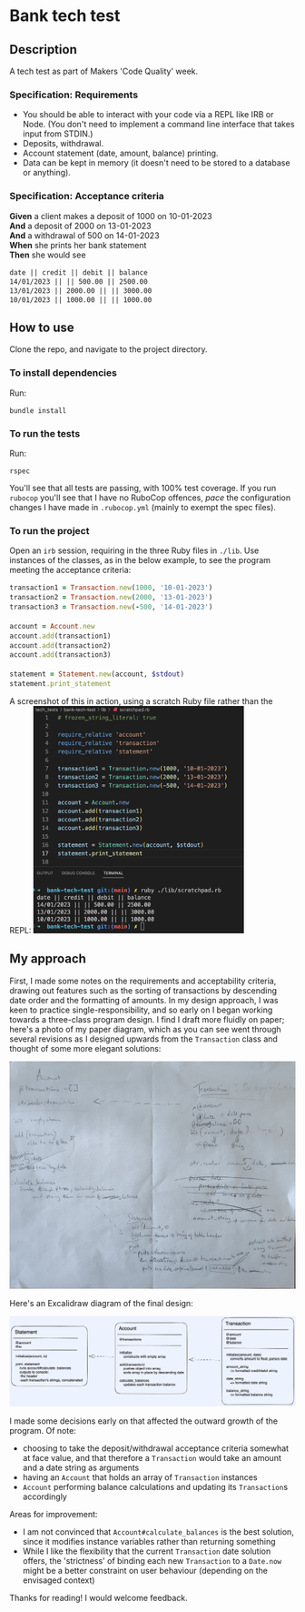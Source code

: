 # Bank tech test

## Description

A tech test as part of Makers 'Code Quality' week.

### Specification: Requirements

* You should be able to interact with your code via a REPL like IRB or Node.  (You don't need to implement a command line interface that takes input from STDIN.)
* Deposits, withdrawal.
* Account statement (date, amount, balance) printing.
* Data can be kept in memory (it doesn't need to be stored to a database or anything).

### Specification: Acceptance criteria

**Given** a client makes a deposit of 1000 on 10-01-2023  
**And** a deposit of 2000 on 13-01-2023  
**And** a withdrawal of 500 on 14-01-2023  
**When** she prints her bank statement  
**Then** she would see

```shell
date || credit || debit || balance
14/01/2023 || || 500.00 || 2500.00
13/01/2023 || 2000.00 || || 3000.00
10/01/2023 || 1000.00 || || 1000.00
```

## How to use

Clone the repo, and navigate to the project directory.

### To install dependencies

Run:

```shell
bundle install
```

### To run the tests

Run:

```shell
rspec
```

You'll see that all tests are passing, with 100% test coverage. If you run `rubocop` you'll see that I have no RuboCop offences, _pace_ the configuration changes I have made in `.rubocop.yml` (mainly to exempt the spec files).

### To run the project

Open an `irb` session, requiring in the three Ruby files in `./lib`. Use instances of the classes, as in the below example, to see the program meeting the acceptance criteria:

```ruby
transaction1 = Transaction.new(1000, '10-01-2023')
transaction2 = Transaction.new(2000, '13-01-2023')
transaction3 = Transaction.new(-500, '14-01-2023')

account = Account.new
account.add(transaction1)
account.add(transaction2)
account.add(transaction3)

statement = Statement.new(account, $stdout)
statement.print_statement
```

A screenshot of this in action, using a scratch Ruby file rather than the REPL:
<img src="images/bank_tech_test_running.png" alt="Screenshot of the above code example running, printing a statement to the console" height="400"/>

## My approach

First, I made some notes on the requirements and acceptability criteria, drawing out features such as the sorting of transactions by descending date order and the formatting of amounts.
In my design approach, I was keen to practice single-responsibility, and so early on I began working towards a three-class program design. I find I draft more fluidly on paper; here's a photo of my paper diagram, which as you can see went through several revisions as I designed upwards from the `Transaction` class and thought of some more elegant solutions:

<img src="images/paper_diagram.jpg" alt="Photo of my working diagram on paper" height="400"/>

Here's an Excalidraw diagram of the final design:

<img src="images/diagram.png" alt="My final diagram in Excalidraw" width="600"/>

I made some decisions early on that affected the outward growth of the program. Of note:
- choosing to take the deposit/withdrawal acceptance criteria somewhat at face value, and that therefore a `Transaction` would take an amount and a date string as arguments
- having an `Account` that holds an array of `Transaction` instances
- `Account` performing balance calculations and updating its `Transaction`s accordingly

Areas for improvement:
- I am not convinced that `Account#calculate_balances` is the best solution, since it modifies instance variables rather than returning something
- While I like the flexibility that the current `Transaction` date solution offers, the 'strictness' of binding each new `Transaction` to a `Date.now` might be a better constraint on user behaviour (depending on the envisaged context)

Thanks for reading! I would welcome feedback.
